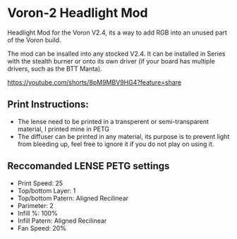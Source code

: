 # Voron-2 Headlight Mod

Headlight Mod for the Voron V2.4, its a way to add RGB into an unused part of the Voron build.

The mod can be insalled into any stocked V2.4.  It can be installed in Series with the stealth burner or onto its own driver (if your board has multiple drivers, such as the BTT Manta).

https://youtube.com/shorts/8pM9MBV9HG4?feature=share



## Print Instructions:

* The lense need to be printed in a transperent or semi-transparent material, I printed mine in PETG
* The diffuser can be printed in any material, its purpose is to prevent light from bleeding up, feel free to ignore it if you do not play on using it.


## Reccomanded LENSE PETG settings

* Print Speed: 25
* Top/bottom Layer: 1
* Top/bottom Patern: Aligned Recilinear
* Parimeter: 2
* Infill %: 100%
* Infill Patern: Aligned Recilinear
* Fan Speed: 20%
